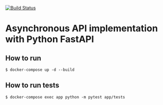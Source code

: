 [![Build Status](https://travis-ci.org/NeverWalkAloner/async-blogs.svg?branch=master)](https://travis-ci.org/NeverWalkAloner/async-blogs)

# Asynchronous API implementation with Python FastAPI

## How to run

````
$ docker-compose up -d --build
````

## How to run tests

````
$ docker-compose exec app python -m pytest app/tests
````
